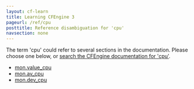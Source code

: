 ```yaml
---
layout: cf-learn
title: Learning CFEngine 3
pageurl: /ref/cpu
posttitle: Reference disambiguation for 'cpu'
navsection: none
---
```


The term 'cpu' could refer to several sections in the documentation. Please choose one below, or
[search the CFEngine documentation for 'cpu'](http://cfengine.com/docs/3.5/search.html?q=cpu).

- [mon.value_cpu](http://cfengine.com/docs/3.5/reference-special-variables-context-mon.html#mon-value_cpu)
- [mon.av_cpu](http://cfengine.com/docs/3.5/reference-special-variables-context-mon.html#mon-av_cpu)
- [mon.dev_cpu](http://cfengine.com/docs/3.5/reference-special-variables-context-mon.html#mon-dev_cpu)

